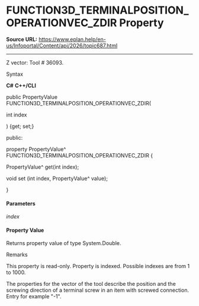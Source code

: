 # FUNCTION3D_TERMINALPOSITION_OPERATIONVEC_ZDIR Property

**Source URL:** https://www.eplan.help/en-us/Infoportal/Content/api/2026/topic687.html

---

Z vector: Tool # 36093.

Syntax

**C#**
**C++/CLI**


public PropertyValue FUNCTION3D_TERMINALPOSITION_OPERATIONVEC_ZDIR( 

   int index

) {get; set;}

public:

property PropertyValue^ FUNCTION3D_TERMINALPOSITION_OPERATIONVEC_ZDIR {

   PropertyValue^ get(int index);

   void set (int index, PropertyValue^ value);

}


#### Parameters

*index*

#### Property Value

Returns property value of type System.Double.

Remarks

This property is read-only. Property is indexed. Possible indexes are from 1 to 1000.

The properties for the vector of the tool describe the position and the screwing direction of a terminal screw in an item with screwed connection. Entry for example "-1".
